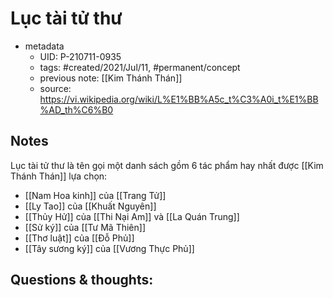 # Lục tài tử thư

- metadata
	- UID: P-210711-0935
	- tags: #created/2021/Jul/11, #permanent/concept 
	- previous note: [[Kim Thánh Thán]]
	- source: https://vi.wikipedia.org/wiki/L%E1%BB%A5c_t%C3%A0i_t%E1%BB%AD_th%C6%B0

## Notes
Lục tài tử thư là tên gọi một danh sách gồm 6 tác phẩm hay nhất được [[Kim Thánh Thán]] lựa chọn:

- [[Nam Hoa kinh]] của [[Trang Tử]]
- [[Ly Tao]] của [[Khuất Nguyên]]
- [[Thủy Hử]] của [[Thi Nại Am]] và [[La Quán Trung]]
- [[Sử ký]] của [[Tư Mã Thiên]]
- [[Thơ luật]] của [[Đỗ Phủ]]
- [[Tây sương ký]] của [[Vương Thực Phủ]]

## Questions & thoughts:

